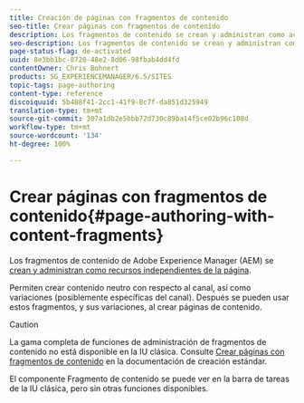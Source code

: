 ```yaml
---
title: Creación de páginas con fragmentos de contenido
seo-title: Crear páginas con fragmentos de contenido
description: Los fragmentos de contenido se crean y administran como activos independientes de las páginas. Permiten crear contenido neutro con respecto al canal, así como variaciones.
seo-description: Los fragmentos de contenido se crean y administran como activos independientes de las páginas. Permiten crear contenido neutro con respecto al canal, así como variaciones.
page-status-flag: de-activated
uuid: 8e3bb1bc-8720-48e2-8d06-98fbab4dd4fd
contentOwner: Chris Bohnert
products: SG_EXPERIENCEMANAGER/6.5/SITES
topic-tags: page-authoring
content-type: reference
discoiquuid: 5b488f41-2cc1-41f9-8c7f-da851d325949
translation-type: tm+mt
source-git-commit: 307a1db2e5bbb72d730c89ba14f5ce02b96c108d
workflow-type: tm+mt
source-wordcount: '134'
ht-degree: 100%

---
```



# Crear páginas con fragmentos de contenido{#page-authoring-with-content-fragments}

Los fragmentos de contenido de Adobe Experience Manager (AEM) se [crean y administran como recursos independientes de la página](/help/assets/content-fragments/content-fragments.md).

Permiten crear contenido neutro con respecto al canal, así como variaciones (posiblemente específicas del canal). Después se pueden usar estos fragmentos, y sus variaciones, al crear páginas de contenido.

>[!CAUTION]
>
>La gama completa de funciones de administración de fragmentos de contenido no está disponible en la IU clásica. Consulte [Crear páginas con fragmentos de contenido](/help/sites-authoring/content-fragments.md) en la documentación de creación estándar.
>
>El componente Fragmento de contenido se puede ver en la barra de tareas de la IU clásica, pero sin otras funciones disponibles.


